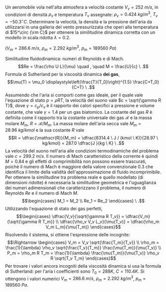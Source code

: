 Un aeromobile vola nell'alta atmosfera a velocità costante
$V_v=252\  m/s$, in condizioni di densità $\rho_v$ e temperatura $T_v$
assegnate: $\rho_v = 0.424\ kg/m^3$, $T_v = -50.3^\circ  C$. Determinare
la velocità, la densità e la pressione dell'aria da utilizzarsi in una
galleria del vento pressurizzata che operi alla temperatura di
$15^\circ {\rm C}$ per ottenere la similitudine dinamica corretta con un
modello in scala ridotta $\lambda = 0.2$.

($V_m = 286.6\ m/s$, $\rho_m = 2.292\ kg/m^3$, $p_m= 189560\ Pa$)

Similitudine fluidodinamica: numeri di Reynolds e di Mach.
$$Re = \frac{\rho U L}{\mu} \quad , \quad M = \frac{U}{c} \ .$$ Formula
di Sutherland per la viscosità dinamica **dei gas**,
$$\mu(T) = \mu_0 \displaystyle\left(\frac{T}{T_0}\right)^{1.5}
 \frac{C+T_0}{C+T} \ .$$ Assumendo che l'aria si comporti come gas
ideale, per il quale vale l'equazione di stato $p = \rho R T$, la
velocità del suono vale $c = \sqrt{\gamma R T}$, dove
$\gamma = c_p / c_v$ è il rapporto dei calori specifici a pressione e
volume costante, che vale $\gamma = 1.4$ per un gas biatomico. La
costante del gas $R$ è definita come il rapporto tra la costante
universale dei gas $\mathscr{R}$ e la massa molare $M_m$,
$R = \mathscr{R}/M_m$. La massa molare dell'aria secca vale
$M_m = 28.96 \ kg / kmol$ e la sua costante $R$ vale
$$R = \dfrac{\mathscr{R}}{M_m} = \dfrac{8314.4 \ J / (kmol \ K)}{28.97 \ kg/kmol} = 287.0 \dfrac{J }{kg \ K} \ .$$
La velocità del suono nell'aria alle condizioni termodinamiche del
problema vale $c = 299.2 \ m/s$. Il numero di Mach caratteristico della
corrente è quindi $M=0.84$ e gli effetti di comprimibilità non possono
essere trascurati, poichè il numero di Mach è maggiore della valore
convenzionale $0.3$ che identifica il limite della validità
dell'approssimazione di fluido incomprimibile. Per ottenere la
similitudine tra problema reale e quello modellato (di dimensioni
ridotte) è necessaria la similitudine geometrica e l'uguaglianza dei
numeri adimensionali che caratterizzano il problema, il numero di
Reynolds $Re$ e il numero di Mach $M$. $$\begin{cases}
 M_1 = M_2 \\
 Re_1 = Re_2  
\end{cases} \ .$$ Utilizzando l'equazione di stato dei gas perfetti,
$$\begin{cases}
 \dfrac{V_v}{\sqrt{\gamma R T_v}} = \dfrac{V_m}{\sqrt{\gamma R T_m}} \\
 \dfrac{\rho_v V_v L_v}{\mu(T_v)} = \dfrac{\rho_m V_m L_m}{\mu(T_m)}
\end{cases}$$ Risolvendo il sistema, si ottiene l'espressione delle
incognite: $$\Rightarrow
   \begin{cases}
     V_m = V_v \sqrt{\frac{T_m}{T_v}} \\
     \rho_m = \frac{1}{\lambda} \rho_v \sqrt{\frac{T_v}{T_m}}
     \frac{\mu(T_m)}{\mu(T_v)} \\
     P_m = \rho_m R T_m = \frac{1}{\lambda} \frac{\mu(T_m)}{\mu(T_v)} \rho_v R \sqrt{T_v T_m}
   \end{cases}$$ Per trovare i valori ancora incogniti della viscosità
dinamica si usa la formula di Sutherland: per l'aria i coefficienti sono
$T_0 = 288 K$, $C = 110.4 K$. Si ottengono i valori numerici
$V_m = 286.6 \ m/s$, $\rho_m = 2.292 \ kg/m^3$, $p_m = 189560 \ Pa$.
